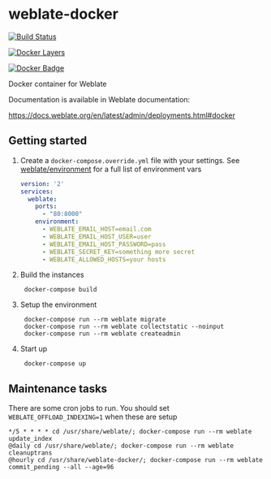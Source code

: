 # weblate-docker

[![Build Status](https://travis-ci.org/WeblateOrg/docker.svg?branch=master)](https://travis-ci.org/WeblateOrg/docker)

[![Docker Layers](https://images.microbadger.com/badges/image/nijel/weblate.svg)](http://microbadger.com/images/nijel/weblate "Get your own image badge on microbadger.com")

[![Docker Badge](https://images.microbadger.com/badges/version/nijel/weblate.svg)](http://microbadger.com/images/nijel/weblate "Get your own version badge on microbadger.com")

Docker container for Weblate

Documentation is available in Weblate documentation:

https://docs.weblate.org/en/latest/admin/deployments.html#docker

## Getting started

1. Create a `docker-compose.override.yml` file with your settings.
See [weblate/environment]() for a full list of environment vars

    ```yml
    version: '2'
    services:
      weblate:
        ports:
          - "80:8000"
        environment:
          - WEBLATE_EMAIL_HOST=email.com
          - WEBLATE_EMAIL_HOST_USER=user
          - WEBLATE_EMAIL_HOST_PASSWORD=pass
          - WEBLATE_SECRET_KEY=something more secret
          - WEBLATE_ALLOWED_HOSTS=your hosts
    ```

2. Build the instances

        docker-compose build
    
3. Setup the environment

        docker-compose run --rm weblate migrate
        docker-compose run --rm weblate collectstatic --noinput
        docker-compose run --rm weblate createadmin
    
4. Start up

        docker-compose up

## Maintenance tasks

There are some cron jobs to run. You should set `WEBLATE_OFFLOAD_INDEXING=1` when these are setup

    */5 * * * * cd /usr/share/weblate/; docker-compose run --rm weblate update_index
    @daily cd /usr/share/weblate/; docker-compose run --rm weblate cleanuptrans
    @hourly cd /usr/share/weblate-docker/; docker-compose run --rm weblate commit_pending --all --age=96
    
